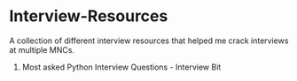 # Interview-Resources
A collection of different interview resources that helped me crack interviews at multiple MNCs.

1. Most asked Python Interview Questions - Interview Bit
